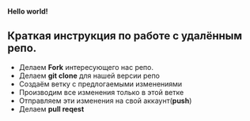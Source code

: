 **Hello world!**
## Краткая инструкция по работе с удалённым репо.
- Делаем **Fork** интересующего нас репо.
- Делаем **git clone** для нашей версии репо
- Создаём ветку с предлогаемыми изменениями
- Производим все изменения только в этой ветке
- Отправляем эти изменения на свой аккаунт(**push**)
- Делаем **pull reqest**